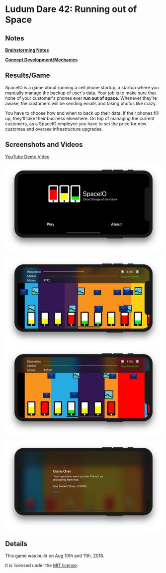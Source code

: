 # Ludum Dare 42: Running out of Space

## Notes

**[Brainstorming Notes](Docs/Brainstorming.md)**

**[Concept Development/Mechanics](Docs/Mechanics.md)**

## Results/Game

SpaceIO is a game about running a cell phone startup, a startup where you manually manage the backup of user's data. Your job is to make sure that none of your customer's phones ever **run out of space**. Whenever they're awake, the customers will be sending emails and taking photos like crazy.

You have to choose how and when to back up their data. If their phones fill up, they'll take their business elsewhere. On top of managing the current customers, as a SpaceIO employee you have to set the price for new customes and oversee infrastructure upgrades.

## Screenshots and Videos

[YouTube Demo Video](https://youtu.be/-zD6PZJYJvg)

![Home Screen](Docs/Images/home.png)

![Gameplay 1](Docs/Images/gameplay_1.png)
![Gameplay 2](Docs/Images/gameplay_2.png)

![Game Over](Docs/Images/gameover.png)

## Details

This game was build on Aug 10th and 11th, 2018.

It is licensed under the [MIT license](LICENSE.md).